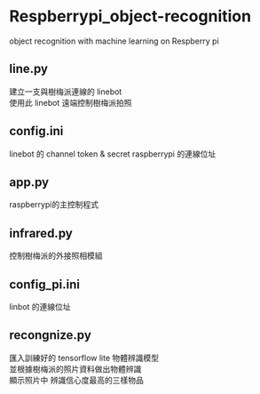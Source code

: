 # Respberrypi_object-recognition
object recognition with machine learning on Respberry pi

## line.py
建立一支與樹梅派連線的 linebot  
使用此 linebot 遠端控制樹梅派拍照

## config.ini
linebot 的 channel token & secret
raspberrypi 的連線位址

## app.py 
raspberrypi的主控制程式

## infrared.py
控制樹梅派的外接照相模組


## config_pi.ini
linbot 的連線位址


## recongnize.py
匯入訓練好的 tensorflow lite 物體辨識模型  
並根據樹梅派的照片資料做出物體辨識  
顯示照片中 辨識信心度最高的三樣物品
